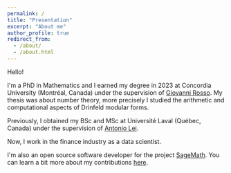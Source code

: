 ```yaml
---
permalink: /
title: "Presentation"
excerpt: "About me"
author_profile: true
redirect_from:
  - /about/
  - /about.html
---
```


Hello!

I'm a PhD in Mathematics and I earned my degree in 2023 at Concordia University (Montréal, Canada) under the supervision of [Giovanni Rosso](https://sites.google.com/site/gvnros/). My thesis was about number theory, more precisely I studied the arithmetic and computational aspects of Drinfeld modular forms.

Previously, I obtained my BSc and MSc at Université Laval (Québec, Canada) under the supervision of [Antonio Lei](http://antoniolei.com/).

Now, I work in the finance industry as a data scientist.

I'm also an open source software developer for the project [SageMath](https://www.sagemath.org/). You can learn a bit more about my contributions [here](/my-research/).
